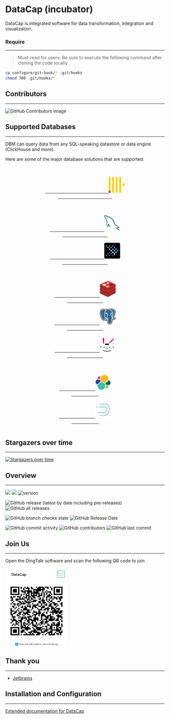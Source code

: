# DataCap (incubator)

DataCap is integrated software for data transformation, integration and visualization.

### Require

---

> Must-read for users: Be sure to execute the following command after cloning the code locally

```bash
cp configure/git-hook/* .git/hooks
chmod 700 .git/hooks/*
```

## Contributors

---

![GitHub Contributors Image](https://contrib.rocks/image?repo=EdurtIO/incubator-datacap)

## Supported Databases

---

DBM can query data from any SQL-speaking datastore or data engine (ClickHouse and more).

Here are some of the major database solutions that are supported:

<div align="center">
    <div align="center">
        <div align="center">
            <div align="center">
            <div align="center">
                <div align="center">
                    <code>
                        <a href="https://clickhouse.com" target="_blank">
                            <img src="./shared/plugin/clickhouse.svg" alt="ClickHouse" width="50" height="50" />
                        </a>
                    </code> <br />
                </div>
                <code>
                    <a href="https://www.mysql.com" target="_blank">
                        <img src="./shared/plugin/mysql.svg" alt="MySQL" width="50" height="50"/>
                    </a>
                    <a href="https://prestodb.io/" target="_blank">
                        <img src="./shared/plugin/presto.svg" alt="Presto" width="50" height="50"/>
                    </a>
                </code> <br />
            </div>
            <code>
                <a href="https://redis.io/" target="_blank">
                    <img src="./shared/plugin/redis.svg" alt="Redis" width="50" height="50"/>
                </a>
                <a href="https://www.postgresql.org/" target="_blank">
                    <img src="./shared/plugin/postgresql.svg" alt="PostgreSQL" width="50" height="50"/>
                </a>
                <a href="https://trino.io/" target="_blank">
                    <img src="./shared/plugin/trino.svg" alt="Trino" width="50" height="50"/>
                </a>
            </code> <br />
        </div>
        <code>
            <a href="https://www.elastic.co/" target="_blank">
                <img src="./shared/plugin/elasticsearch.svg" alt="ElasticSearch" width="50" height="50" />
            </a>
            <a href="https://druid.apache.org/" target="_blank">
                <img src="./shared/plugin/druid.jpg" alt="Druid" width="50" height="50" />
            </a>
        </code> <br />
      </div>
    </div>
</div>

## Stargazers over time

---

[![Stargazers over time](https://starchart.cc/EdurtIO/incubator-datacap.svg)](https://starchart.cc/EdurtIO/incubator-datacap)

## Overview

---

![](https://visitor-badge.glitch.me/badge?page_id=incubator-datacap)
[![](https://tokei.rs/b1/github/EdurtIO/incubator-datacap)](https://github.com/EdurtIO/incubator-datacap)
![version](https://img.shields.io/github/v/release/EdurtIO/incubator-datacap.svg)

![GitHub release (latest by date including pre-releases)](https://img.shields.io/github/downloads-pre/EdurtIO/incubator-datacap/latest/total?style=flat-square)
![GitHub all releases](https://img.shields.io/github/downloads/EdurtIO/incubator-datacap/total?style=flat-square)

![GitHub branch checks state](https://img.shields.io/github/checks-status/EdurtIO/incubator-datacap/master?style=flat-square)
![GitHub Release Date](https://img.shields.io/github/release-date/EdurtIO/incubator-datacap?style=flat-square)

![GitHub commit activity](https://img.shields.io/github/commit-activity/y/EdurtIO/incubator-datacap?style=flat-square)
![GitHub contributors](https://img.shields.io/github/contributors-anon/EdurtIO/incubator-datacap?style=flat-square)
![GitHub last commit](https://img.shields.io/github/last-commit/EdurtIO/incubator-datacap?style=flat-square)

## Join Us

---

Open the DingTalk software and scan the following QR code to join

<img src="./shared/dingtalk.png" width="200px" height="250px"></img>

## Thank you

---

- [Jetbrains](https://www.jetbrains.com/)

## Installation and Configuration

---

[Extended documentation for DataCap](https://datacap.incubator.edurt.io)
